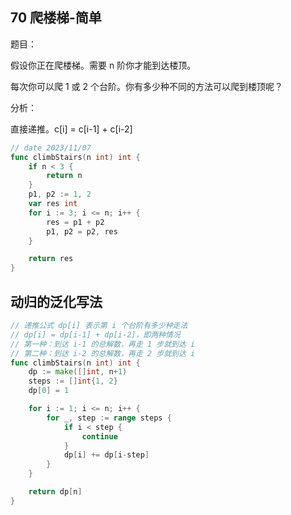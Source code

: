 ## 70 爬楼梯-简单

题目：

假设你正在爬楼梯。需要 n 阶你才能到达楼顶。

每次你可以爬 1 或 2 个台阶。你有多少种不同的方法可以爬到楼顶呢？



分析：

直接递推。c[i] = c[i-1] + c[i-2]

```go
// date 2023/11/07
func climbStairs(n int) int {
    if n < 3 {
        return n
    }
    p1, p2 := 1, 2
    var res int
    for i := 3; i <= n; i++ {
        res = p1 + p2
        p1, p2 = p2, res
    }

    return res
}
```



## 动归的泛化写法

```go
// 递推公式 dp[i] 表示第 i 个台阶有多少种走法
// dp[i] = dp[i-1] + dp[i-2]，即两种情况
// 第一种：到达 i-1 的总解数，再走 1 步就到达 i
// 第二种：到达 i-2 的总解数，再走 2 步就到达 i
func climbStairs(n int) int {
    dp := make([]int, n+1)
    steps := []int{1, 2}
    dp[0] = 1

    for i := 1; i <= n; i++ {
        for _, step := range steps {
            if i < step {
                continue
            }
            dp[i] += dp[i-step]
        }
    }

    return dp[n]
}
```


